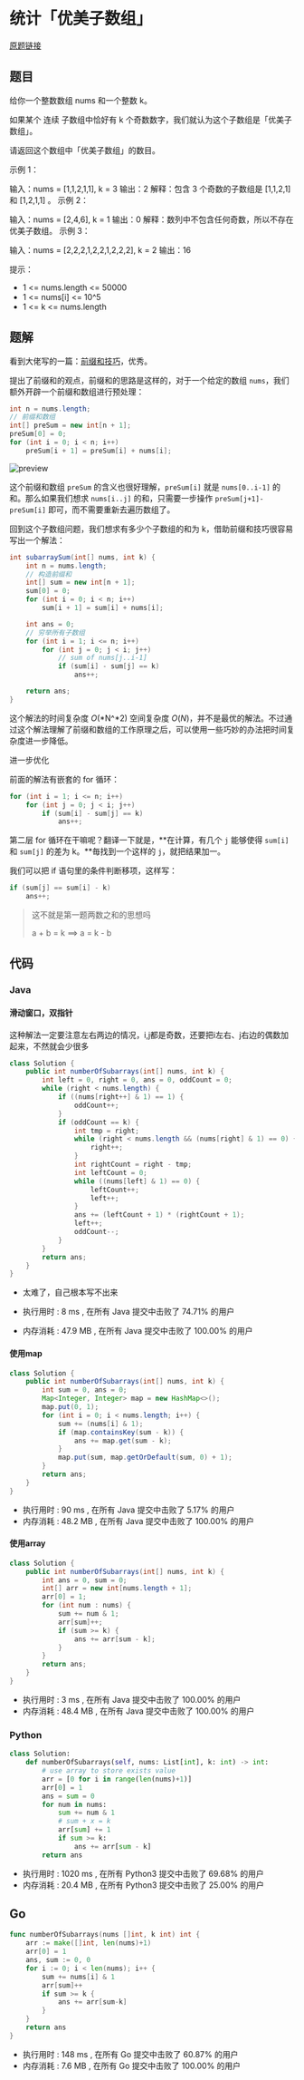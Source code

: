 # 统计「优美子数组」

[原题链接](https://leetcode-cn.com/problems/count-number-of-nice-subarrays/)

## 题目

给你一个整数数组 nums 和一个整数 k。

如果某个 连续 子数组中恰好有 k 个奇数数字，我们就认为这个子数组是「优美子数组」。

请返回这个数组中「优美子数组」的数目。

示例 1：

输入：nums = [1,1,2,1,1], k = 3
输出：2
解释：包含 3 个奇数的子数组是 [1,1,2,1] 和 [1,2,1,1] 。
示例 2：

输入：nums = [2,4,6], k = 1
输出：0
解释：数列中不包含任何奇数，所以不存在优美子数组。
示例 3：

输入：nums = [2,2,2,1,2,2,1,2,2,2], k = 2
输出：16

提示：

- 1 <= nums.length <= 50000
- 1 <= nums[i] <= 10^5
- 1 <= k <= nums.length

## 题解

看到大佬写的一篇：[前缀和技巧](https://zhuanlan.zhihu.com/p/107778275)，优秀。

提出了前缀和的观点，前缀和的思路是这样的，对于一个给定的数组 `nums`，我们额外开辟一个前缀和数组进行预处理：

```java
int n = nums.length;
// 前缀和数组
int[] preSum = new int[n + 1];
preSum[0] = 0;
for (int i = 0; i < n; i++)
    preSum[i + 1] = preSum[i] + nums[i];
```

![preview](https://pic1.zhimg.com/v2-0bef2c46daeca964e2933c6a5bea03d4_r.jpg)

这个前缀和数组 `preSum` 的含义也很好理解，`preSum[i]` 就是 `nums[0..i-1]` 的和。那么如果我们想求 `nums[i..j]` 的和，只需要一步操作 `preSum[j+1]-preSum[i]` 即可，而不需要重新去遍历数组了。

回到这个子数组问题，我们想求有多少个子数组的和为 k，借助前缀和技巧很容易写出一个解法：

```java
int subarraySum(int[] nums, int k) {
    int n = nums.length;
    // 构造前缀和
    int[] sum = new int[n + 1];
    sum[0] = 0; 
    for (int i = 0; i < n; i++)
        sum[i + 1] = sum[i] + nums[i];

    int ans = 0;
    // 穷举所有子数组
    for (int i = 1; i <= n; i++)
        for (int j = 0; j < i; j++)
            // sum of nums[j..i-1]
            if (sum[i] - sum[j] == k)
                ans++;

    return ans;
}
```

这个解法的时间复杂度 *O*(*N^*2) 空间复杂度 *O*(*N*)，并不是最优的解法。不过通过这个解法理解了前缀和数组的工作原理之后，可以使用一些巧妙的办法把时间复杂度进一步降低。

进一步优化

前面的解法有嵌套的 for 循环：

```java
for (int i = 1; i <= n; i++)
    for (int j = 0; j < i; j++)
        if (sum[i] - sum[j] == k)
            ans++;
```

第二层 for 循环在干嘛呢？翻译一下就是，**在计算，有几个 `j` 能够使得 `sum[i]` 和 `sum[j]` 的差为 k。**毎找到一个这样的 `j`，就把结果加一。

我们可以把 if 语句里的条件判断移项，这样写：

```java
if (sum[j] == sum[i] - k)
    ans++;
```

> 这不就是第一题两数之和的思想吗
>
> a + b = k ==> a = k - b



## 代码

### Java

#### 滑动窗口，双指针

这种解法一定要注意左右两边的情况，i,j都是奇数，还要把i左右、j右边的偶数加起来，不然就会少很多

```java
class Solution {
    public int numberOfSubarrays(int[] nums, int k) {
        int left = 0, right = 0, ans = 0, oddCount = 0;
        while (right < nums.length) {
            if ((nums[right++] & 1) == 1) {
                oddCount++;
            }
            if (oddCount == k) {
                int tmp = right;
                while (right < nums.length && (nums[right] & 1) == 0) {
                    right++;
                }
                int rightCount = right - tmp;
                int leftCount = 0;
                while ((nums[left] & 1) == 0) {
                    leftCount++;
                    left++;
                }
                ans += (leftCount + 1) * (rightCount + 1);
                left++;
                oddCount--;
            }
        }
        return ans;
    }
}
```

- 太难了，自己根本写不出来

- 执行用时 : 8 ms , 在所有 Java 提交中击败了 74.71% 的用户 
- 内存消耗 : 47.9 MB , 在所有 Java 提交中击败了 100.00% 的用户

#### 使用map

```java
class Solution {
    public int numberOfSubarrays(int[] nums, int k) {
        int sum = 0, ans = 0;
        Map<Integer, Integer> map = new HashMap<>();
        map.put(0, 1);
        for (int i = 0; i < nums.length; i++) {
            sum += (nums[i] & 1);
            if (map.containsKey(sum - k)) {
                ans += map.get(sum - k);
            }
            map.put(sum, map.getOrDefault(sum, 0) + 1);
        }
        return ans;
    }
}
```

- 执行用时 : 90 ms , 在所有 Java 提交中击败了 5.17% 的用户 
- 内存消耗 : 48.2 MB , 在所有 Java 提交中击败了 100.00% 的用户

#### 使用array

```java
class Solution {
    public int numberOfSubarrays(int[] nums, int k) {
        int ans = 0, sum = 0;
        int[] arr = new int[nums.length + 1];
        arr[0] = 1;
        for (int num : nums) {
            sum += num & 1;
            arr[sum]++;
            if (sum >= k) {
                ans += arr[sum - k];
            }
        }
        return ans;
    }
}
```

- 执行用时 : 3 ms , 在所有 Java 提交中击败了 100.00% 的用户 
- 内存消耗 : 48.4 MB , 在所有 Java 提交中击败了 100.00% 的用户



### Python

```python
class Solution:
    def numberOfSubarrays(self, nums: List[int], k: int) -> int:
        # use array to store exists value
        arr = [0 for i in range(len(nums)+1)]
        arr[0] = 1
        ans = sum = 0
        for num in nums:
            sum += num & 1
            # sum + x = k
            arr[sum] += 1
            if sum >= k:
                ans += arr[sum - k]
        return ans
```

- 执行用时 : 1020 ms , 在所有 Python3 提交中击败了 69.68% 的用户 
- 内存消耗 : 20.4 MB , 在所有 Python3 提交中击败了 25.00% 的用户

## Go

```go
func numberOfSubarrays(nums []int, k int) int {
	arr := make([]int, len(nums)+1)
	arr[0] = 1
	ans, sum := 0, 0
	for i := 0; i < len(nums); i++ {
		sum += nums[i] & 1
		arr[sum]++
		if sum >= k {
			ans += arr[sum-k]
		}
	}
	return ans
}
```

- 执行用时 : 148 ms , 在所有 Go 提交中击败了 60.87% 的用户 
- 内存消耗 : 7.6 MB , 在所有 Go 提交中击败了 100.00% 的用户
